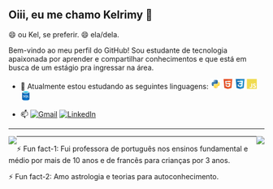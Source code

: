 ## Oiii, eu me chamo Kelrimy 👋
😄 ou Kel, se preferir.
😄 ela/dela.

<!--
**kelrimy/Kelrimy** is a ✨ _special_ ✨ repository because its `README.md` (this file) appears on your GitHub profile.

Here are some ideas to get you started:

- 🔭 I’m currently working on ...
- 🌱 I’m currently learning ...
- 👯 I’m looking to collaborate on ...
- 🤔 I’m looking for help with ...
- 💬 Ask me about ...
- 📫 How to reach me: ...
- 😄 Pronouns: ...
- ⚡ Fun fact: ...
-->

Bem-vindo ao meu perfil do GitHub! Sou estudante de tecnologia apaixonada por aprender e compartilhar conhecimentos e que está em busca de um estágio pra ingressar na área.

- 🌱 Atualmente estou estudando as seguintes linguagens: 
  <img height="20mm" src="https://raw.githubusercontent.com/devicons/devicon/master/icons/python/python-original.svg" />
  <img height="20mm" src="https://raw.githubusercontent.com/devicons/devicon/master/icons/html5/html5-original.svg" />
  <img height="20mm" src="https://raw.githubusercontent.com/devicons/devicon/master/icons/css3/css3-original.svg" />
  <img height="20mm" src="https://raw.githubusercontent.com/devicons/devicon/master/icons/javascript/javascript-plain.svg" />
  <img height="20mm" src="https://raw.githubusercontent.com/devicons/devicon/master/icons/azuresqldatabase/azuresqldatabase-original.svg" />

- 📫 [![Gmail](https://img.shields.io/badge/Gmail-D14836?style=for-the-badge&logo=gmail&logoColor=white)](mailto:kelrimymbb@gmail.com)  [![LinkedIn](https://img.shields.io/badge/LinkedIn-0077B5?style=for-the-badge&logo=linkedin&logoColor=white)](https://www.linkedin.com/in/kelrimy/)

---

<div>
  <img align="left" src="https://github-readme-stats.vercel.app/api?username=kelrimy&theme=neon" />
  <img align="right" src="https://github-readme-stats.vercel.app/api/top-langs/?username=kelrimy&theme=neon" />
</div>

---

⚡ Fun fact-1: Fui professora de português nos ensinos fundamental e médio por mais de 10 anos e de francês para crianças por 3 anos.

⚡ Fun fact-2: Amo astrologia e teorias para autoconhecimento.

